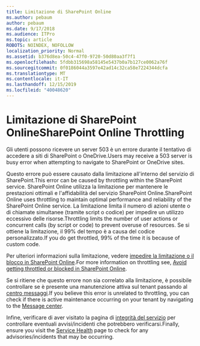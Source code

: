 ```yaml
---
title: Limitazione di SharePoint Online
ms.author: pebaum
author: pebaum
ms.date: 9/17/2018
ms.audience: ITPro
ms.topic: article
ROBOTS: NOINDEX, NOFOLLOW
localization_priority: Normal
ms.assetid: b376d8ea-50c4-47f0-9720-50d80aa3f7f1
ms.openlocfilehash: 5fdbb315698a58145e5437b0a7b127ce0062a76f
ms.sourcegitcommit: 0f0186044a3597e42ad14c32ca58e7224344dcfa
ms.translationtype: MT
ms.contentlocale: it-IT
ms.lasthandoff: 12/15/2019
ms.locfileid: "40048620"
---
```

# <a name="sharepoint-online-throttling"></a><span data-ttu-id="1e95c-102">Limitazione di SharePoint Online</span><span class="sxs-lookup"><span data-stu-id="1e95c-102">SharePoint Online Throttling</span></span>

<span data-ttu-id="1e95c-103">Gli utenti possono ricevere un server 503 è un errore durante il tentativo di accedere a siti di SharePoint o OneDrive.</span><span class="sxs-lookup"><span data-stu-id="1e95c-103">Users may receive a 503 server is busy error when attempting to navigate to SharePoint or OneDrive sites.</span></span> 

<span data-ttu-id="1e95c-104">Questo errore può essere causato dalla limitazione all'interno del servizio di SharePoint.</span><span class="sxs-lookup"><span data-stu-id="1e95c-104">This error can be caused by throttling within the SharePoint service.</span></span> <span data-ttu-id="1e95c-105">SharePoint Online utilizza la limitazione per mantenere le prestazioni ottimali e l'affidabilità del servizio SharePoint Online.</span><span class="sxs-lookup"><span data-stu-id="1e95c-105">SharePoint Online uses throttling to maintain optimal performance and reliability of the SharePoint Online service.</span></span> <span data-ttu-id="1e95c-106">La limitazione limita il numero di azioni utente o di chiamate simultanee (tramite script o codice) per impedire un utilizzo eccessivo delle risorse.</span><span class="sxs-lookup"><span data-stu-id="1e95c-106">Throttling limits the number of user actions or concurrent calls (by script or code) to prevent overuse of resources.</span></span> <span data-ttu-id="1e95c-107">Se si ottiene la limitazione, il 99% del tempo è a causa del codice personalizzato.</span><span class="sxs-lookup"><span data-stu-id="1e95c-107">If you do get throttled, 99% of the time it is because of custom code.</span></span>

<span data-ttu-id="1e95c-108">Per ulteriori informazioni sulla limitazione, vedere [impedire la limitazione o il blocco in SharePoint Online](https://docs.microsoft.com/sharepoint/dev/general-development/how-to-avoid-getting-throttled-or-blocked-in-sharepoint-online).</span><span class="sxs-lookup"><span data-stu-id="1e95c-108">For more information on throttling see, [Avoid getting throttled or blocked in SharePoint Online](https://docs.microsoft.com/sharepoint/dev/general-development/how-to-avoid-getting-throttled-or-blocked-in-sharepoint-online).</span></span>

<span data-ttu-id="1e95c-109">Se si ritiene che questo errore non sia correlato alla limitazione, è possibile controllare se è presente una manutenzione attiva sul tenant passando al [centro messaggi](https://portal.office.com/adminportal/home#/MessageCenter).</span><span class="sxs-lookup"><span data-stu-id="1e95c-109">If you believe this error is unrelated to throttling, you can check if there is active maintenance occurring on your tenant by navigating to the [Message center](https://portal.office.com/adminportal/home#/MessageCenter).</span></span>

 <span data-ttu-id="1e95c-110">Infine, verificare di aver visitato la pagina di [integrità del servizio](https://portal.office.com/adminportal/home#/servicehealth) per controllare eventuali avvisi/incidenti che potrebbero verificarsi.</span><span class="sxs-lookup"><span data-stu-id="1e95c-110">Finally, ensure you visit the [Service Health](https://portal.office.com/adminportal/home#/servicehealth) page to check for any advisories/incidents that may be occurring.</span></span>

